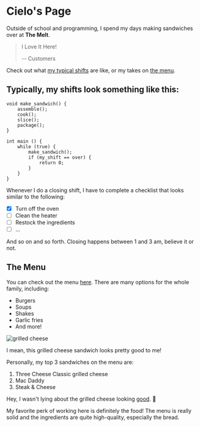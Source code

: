 # Cielo's Page

Outside of school and programming, I spend my days making sandwiches over at **The Melt**.

> I Love It Here!
> 
> -- Customers

Check out what [my typical shifts](https://github.com/cieloaloy/cse-110-proj/blob/main/index.md#typically-my-shifts-look-something-like-this) are like, or my takes on [the menu](https://github.com/cieloaloy/cse-110-proj/blob/main/index.md#the-menu).

## Typically, my shifts look something like this:

```
void make_sandwich() {
    assemble();
    cook();
    slice();
    package();
}

int main () {
    while (true) {
        make_sandwich();
        if (my_shift == over) {
            return 0;
        }
    }
}
```

Whenever I do a closing shift, I have to complete a checklist that looks similar to the following:

- [x] Turn off the oven
- [ ] Clean the heater
- [ ] Restock the ingredients
- [ ] ...

And so on and so forth. Closing happens between 1 and 3 am, believe it or not.

## The Menu

You can check out the menu [here](https://www.themelt.com/our-menu). There are many options for the whole family, including:

- Burgers
- Soups
- Shakes
- Garlic fries
- And more!

![grilled cheese](https://static.wixstatic.com/media/cd81c1_e0702c8e31f44fe292597e03e31b9d9e~mv2.jpg/v1/fill/w_298,h_238,al_c,q_80,usm_0.66_1.00_0.01,enc_auto/cd81c1_e0702c8e31f44fe292597e03e31b9d9e~mv2.jpg)

I mean, this grilled cheese sandwich looks pretty good to me!

Personally, my top 3 sandwiches on the menu are:

1. Three Cheese Classic grilled cheese
2. Mac Daddy
3. Steak & Cheese

Hey, I wasn't lying about the grilled cheese looking [good](secret.md). 👀

My favorite perk of working here is definitely the food! The menu is really solid and the ingredients are quite high-quality, especially the bread.
